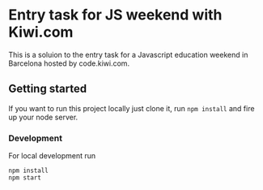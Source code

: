 # Entry task for JS weekend with Kiwi.com

This is a soluion to the entry task for a Javascript education weekend in Barcelona hosted by code.kiwi.com.

## Getting started

If you want to run this project locally just clone it, run `npm install` and fire up your node server.

### Development

For local development run

```shell
npm install
npm start
```
